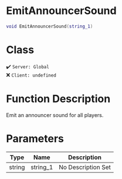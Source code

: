 # EmitAnnouncerSound
```lua
void EmitAnnouncerSound(string_1)
```
# Class
✔️ `Server: Global`  
❌ `Client: undefined`  

# Function Description
Emit an announcer sound for all players.
# Parameters
Type|Name|Description
--|--|--
string|string_1|No Description Set
